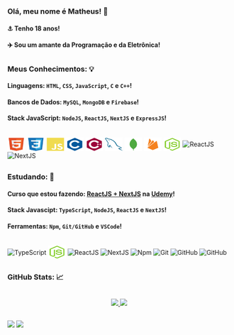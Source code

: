 ### Olá, meu nome é Matheus! 👋
#### ⚓ Tenho 18 anos!
#### ✈️ Sou um amante da Programação e da Eletrônica!

##

### Meus Conhecimentos: 💡

#### Linguagens: `HTML`, `CSS`, `JavaScript`, `C` e `C++`!
#### Bancos de Dados: `MySQL`, `MongoDB` e `Firebase`!
#### Stack JavaScript: `NodeJS`, `ReactJS`, `NextJS` e `ExpressJS`!

<div><br>
  <img align="center" alt="HTML" height="30" width="40" src="https://raw.githubusercontent.com/devicons/devicon/master/icons/html5/html5-original.svg">
  <img align="center" alt="CSS" height="30" width="40" src="https://raw.githubusercontent.com/devicons/devicon/master/icons/css3/css3-original.svg">
  <img align="center" alt="Js" height="30" width="40" src="https://raw.githubusercontent.com/devicons/devicon/master/icons/javascript/javascript-plain.svg">
  <img align="center" alt="C" height="30" width="40" src="https://raw.githubusercontent.com/devicons/devicon/master/icons/c/c-plain.svg">
  <img align="center" alt="C++" height="30" width="40" src="https://raw.githubusercontent.com/devicons/devicon/master/icons/cplusplus/cplusplus-plain.svg">
  <img align="center" alt="MySQL" height="30" width="40" src="https://raw.githubusercontent.com/devicons/devicon/master/icons/mysql/mysql-plain.svg">
  <img align="center" alt="MongoDB" height="30" width="40" src="https://raw.githubusercontent.com/devicons/devicon/master/icons/mongodb/mongodb-plain.svg">
  <img align="center" alt="Firebase" height="30" width="40" src="https://raw.githubusercontent.com/devicons/devicon/master/icons/firebase/firebase-plain.svg">
  <img align="center" alt="NodeJS" height="30" width="40" src="https://raw.githubusercontent.com/devicons/devicon/master/icons/nodejs/nodejs-plain.svg">
  <img align="center" alt="ReactJS" height="30" width="40" src="https://cdn.jsdelivr.net/gh/devicons/devicon/icons/react/react-original.svg">
  <img align="center" alt="NextJS" height="30" width="40" src="https://cdn.jsdelivr.net/gh/devicons/devicon/icons/nextjs/nextjs-original.svg" />
</div>

##

### Estudando: 📓

#### Curso que estou fazendo: <a href="https://www.udemy.com/course/curso-de-reactjs-nextjs-completo-do-basico-ao-avancado/">ReactJS + NextJS</a> na <a href="https://www.udemy.com/">Udemy</a>!

#### Stack Javascipt: `TypeScript`, `NodeJS`, `ReactJS` e `NextJS`!
#### Ferramentas: `Npm`, `Git/GitHub` e `VSCode`!

<div><br>
  <img align="center" alt="TypeScript" height="30" width="40" src="https://cdn.jsdelivr.net/gh/devicons/devicon/icons/typescript/typescript-original.svg" />
  <img align="center" alt="NodeJS" height="30" width="40" src="https://raw.githubusercontent.com/devicons/devicon/master/icons/nodejs/nodejs-plain.svg"/>
  <img align="center" alt="ReactJS" height="30" width="40" src="https://cdn.jsdelivr.net/gh/devicons/devicon/icons/react/react-original.svg"/>
  <img align="center" alt="NextJS" height="30" width="40" src="https://cdn.jsdelivr.net/gh/devicons/devicon/icons/nextjs/nextjs-original.svg"/>
  <img align="center" alt="Npm" height="30" width="40" src="https://cdn.jsdelivr.net/gh/devicons/devicon/icons/npm/npm-original-wordmark.svg"/>
  <img align="center" alt="Git" height="30" width="40" src="https://cdn.jsdelivr.net/gh/devicons/devicon/icons/git/git-original.svg"/>
  <img align="center" alt="GitHub" height="30" width="40" src="https://cdn.jsdelivr.net/gh/devicons/devicon/icons/github/github-original.svg" />
  <img align="center" alt="GitHub" height="30" width="40" src="https://cdn.jsdelivr.net/gh/devicons/devicon/icons/vscode/vscode-original.svg" /> 
</div>

##

###  GitHub Stats: 📈

<br>

<div align="center">
  <a href="https://github.com/MatheusAndrade23/">
  <img height="165em" src="https://github-readme-stats.vercel.app/api?username=MatheusAndrade23&show_icons=true&theme=dark&include_all_commits=true&count_private=true"/>
  <img height="165em" src="https://github-readme-stats.vercel.app/api/top-langs/?username=MatheusAndrade23&layout=compact&langs_count=7&theme=dark"/>
</div>
  
  ##
  
<a href="https://www.linkedin.com/in/matheus-andrade-478b04207/" target="_blank"><img src="https://img.shields.io/badge/-LinkedIn-%230077B5?style=for-the-badge&logo=linkedin&logoColor=white" target="_blank"></a>
<a href = "mailto:matheusandrade.ma2003@gmail.com"><img src="https://img.shields.io/badge/-Gmail-%23333?style=for-the-badge&logo=gmail&logoColor=white" target="_blank"></a>
<!-- <a href="#"><img src="https://badges.pufler.dev/visits/MatheusAndrade23/MatheusAndrade23"></a> -->
  
<!--  <details>
  <summary>GitHub Stats: 📈</summary>
  <pre><div align="center">
  <a href="https://github.com/MatheusAndrade23/">
  <img height="165em" src="https://github-readme-stats.vercel.app/api?username=MatheusAndrade23&show_icons=true&theme=dark&include_all_commits=true&count_private=true"/>
  <img height="165em" src="https://github-readme-stats.vercel.app/api/top-langs/?username=MatheusAndrade23&layout=compact&langs_count=7&theme=dark"/>
</div></pre>
</details> -->
